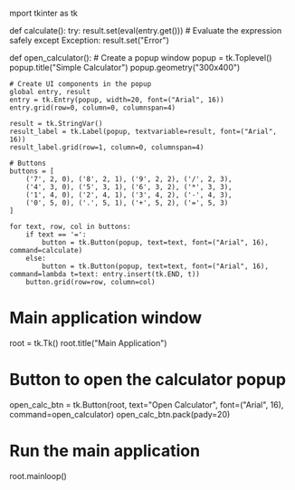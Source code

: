 mport tkinter as tk

def calculate():
    try:
        result.set(eval(entry.get()))  # Evaluate the expression safely
    except Exception:
        result.set("Error")

def open_calculator():
    # Create a popup window
    popup = tk.Toplevel()
    popup.title("Simple Calculator")
    popup.geometry("300x400")

    # Create UI components in the popup
    global entry, result
    entry = tk.Entry(popup, width=20, font=("Arial", 16))
    entry.grid(row=0, column=0, columnspan=4)

    result = tk.StringVar()
    result_label = tk.Label(popup, textvariable=result, font=("Arial", 16))
    result_label.grid(row=1, column=0, columnspan=4)

    # Buttons
    buttons = [
        ('7', 2, 0), ('8', 2, 1), ('9', 2, 2), ('/', 2, 3),
        ('4', 3, 0), ('5', 3, 1), ('6', 3, 2), ('*', 3, 3),
        ('1', 4, 0), ('2', 4, 1), ('3', 4, 2), ('-', 4, 3),
        ('0', 5, 0), ('.', 5, 1), ('+', 5, 2), ('=', 5, 3)
    ]

    for text, row, col in buttons:
        if text == '=':
            button = tk.Button(popup, text=text, font=("Arial", 16), command=calculate)
        else:
            button = tk.Button(popup, text=text, font=("Arial", 16), command=lambda t=text: entry.insert(tk.END, t))
        button.grid(row=row, column=col)

# Main application window
root = tk.Tk()
root.title("Main Application")

# Button to open the calculator popup
open_calc_btn = tk.Button(root, text="Open Calculator", font=("Arial", 16), command=open_calculator)
open_calc_btn.pack(pady=20)

# Run the main application
root.mainloop()
